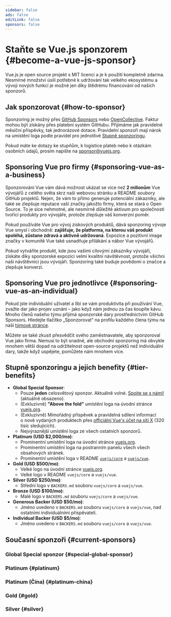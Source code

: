```yaml
---
sidebar: false
ads: false
editLink: false
sponsors: false
---
```


<script setup>
import SponsorsGroup from '@theme/components/SponsorsGroup.vue'
import { load, data } from '@theme/components/sponsors'
import { onMounted } from 'vue'
onMounted(load)
</script>

# Staňte se Vue.js sponzorem {#become-a-vue-js-sponsor}

Vue.js je open source projekt s MIT licenci a je k použití kompletně zdarma.
Nesmírné množství úsilí potřebné k udržování tak velkého ekosystému a vývoji nových funkcí je možné jen díky štědrému financování od našich sponzorů.

## Jak sponzorovat {#how-to-sponsor}

Sponzoring je možný přes [GitHub Sponsors](https://github.com/sponsors/yyx990803) nebo [OpenCollective](https://opencollective.com/vuejs). Faktur mohou být získány přes platební systém GitHubu. Přijímáme jak pravidelné měsíční příspěvky, tak jednorázové dotace. Pravidelní sponzoři mají nárok na umístění loga podle pravidel pro jednotlivé [Stupně sponzoringu](#tier-benefits).

Pokud máte ke dotazy ke stupňům, k logistice plateb nebo k otázkám osobních údajů, prosím napište na [sponsor@vuejs.org](mailto:sponsor@vuejs.org?subject=Vue.js%20sponsorship%20inquiry).

## Sponsoring Vue pro firmy {#sponsoring-vue-as-a-business}

Sponzorování Vue vám dává možnost ukázat se více než  **2 milionům** Vue vývojářů z&nbsp;celého světa skrz naši webovou stránku a README soubory GitHub projektů. Nejen, že vám to přímo generuje potenciální zákazníky, ale také se zlepšuje reputace vaší značky jakožto firmy, která se stará o Open Source. To je sice nehmotné, ale nesmírně důležité aktivum pro společnosti tvořící produkty pro vývojáře, protože zlepšuje váš konverzní poměr.

Pokud používáte Vue pro vývoj ziskových produktů, dává sponzoring vývoje Vue smysl i&nbsp;obchodně: **zajišťuje, že platforma, na kterou váš produkt spoléhá, zůstane zdravá a&nbsp;aktivně udržovaná**. Expozice a pozitivní image značky v komunitě Vue také usnadňuje přilákání a nábor Vue vývojářů.

Pokud vytváříte produkt, kde jsou vašimi cílovými zákazníky vývojáři, získáte díky sponzorské expozici velmi kvalitní návštěvnost, protože všichni naši návštěvníci jsou vývojáři. Sponzoring také buduje povědomí o značce a zlepšuje konverzi.

## Sponsoring Vue pro jednotlivce {#sponsoring-vue-as-an-individual}

Pokud jste individuální uživatel a líbí se vám produktivita při používání Vue, zvažte dar jako projev uznání – jako když nám jednou za čas koupíte kávu. Mnoho členů našeho týmu přijímá sponzorské dary prostřednictvím GitHub Sponsors. Hledejte tlačítko „Sponzorovat“ na profilu každého člena týmu na naší [týmové stránce](/about/team).

Můžete se také zkusit přesvědčit svého zaměstnavatele, aby sponzoroval Vue jako firma. Nemusí to být snadné, ale obchodní sponzoring má obvykle mnohem větší dopad na udržitelnost open-source projektů než individuální dary, takže když uspějete, pomůžete nám mnohem více.

## Stupně sponzoringu a jejich benefity {#tier-benefits}

- **Global Special Sponsor**:
  - Pouze **jeden** celosvětový sponzor<span v-if="!data?.special">. Aktuálně volné. [Spojte se s námi!](mailto:sponsor@vuejs.org?subject=Vue.js%20special%20sponsor%20inquiry)</span><span v-else> (aktuálně obsazeno).</span>
  - (Exkluzivně) **"Above the fold"** umístění loga na úvodní stránce [vuejs.org](/).
  - (Exkluzivně) Mimořádný příspěvek a pravidelná sdílení informací o&nbsp;nově vydaných produktech přes [officiální Vue's účet na síti X](https://twitter.com/vuejs) (320 tisíc sledujících).
  - Nejvýraznější umístění loga ze všech ostatních sponzorů.
- **Platinum (USD $2,000/mo)**:
  - Prominentní umístění loga na úvodní stránce [vuejs.org](/).
  - Prominentní umístění loga na postranním panelu všech všech obsahových stránek.
  - Prominentní umístění loga v README [`vuejs/core`](https://github.com/vuejs/core) a [`vuejs/vue`](https://github.com/vuejs/core).
- **Gold (USD $500/mo)**:
  - Velké logo na úvodní stránce [vuejs.org](/).
  - Velké logo v README `vuejs/core` a `vuejs/vue`.
- **Silver (USD $250/mo)**:
  - Střední logo v `BACKERS.md` souboru `vuejs/core` a `vuejs/vue`.
- **Bronze (USD $100/mo)**:
  - Malé logo v `BACKERS.md` souboru `vuejs/core` a `vuejs/vue`.
- **Generous Backer (USD $50/mo)**:
  - Jméno uvedeno v `BACKERS.md` souboru `vuejs/core` a `vuejs/vue`, nad ostatními individuálními přispěvateli.
- **Individual Backer (USD $5/mo)**:
  - Jméno uvedeno v `BACKERS.md` souboru `vuejs/core` a `vuejs/vue`.

## Současní sponzoři {#current-sponsors}

### Global Special sponzor {#special-global-sponsor}

<SponsorsGroup tier="special" placement="page" />

### Platinum {#platinum}

<SponsorsGroup tier="platinum" placement="page" />

### Platinum (Čína) {#platinum-china}

<SponsorsGroup tier="platinum_china" placement="page" />

### Gold {#gold}

<SponsorsGroup tier="gold" placement="page" />

### Silver {#silver}

<SponsorsGroup tier="silver" placement="page" />
